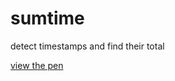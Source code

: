 # sumtime
detect timestamps and find their total  
  
[view the pen](https://codepen.io/11sies/full/JjNMgKB)
